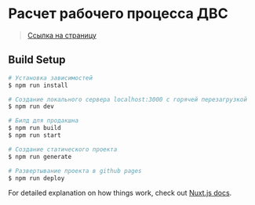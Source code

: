 # Расчет рабочего процесса ДВС

> [Ссылка на страницу](https://vldmrmatveev.github.io/diesel/)

## Build Setup

``` bash
# Установка зависимостей
$ npm run install

# Создание локального сервера localhost:3000 с горячей перезагрузкой
$ npm run dev

# Билд для продакшна
$ npm run build
$ npm run start

# Создание статического проекта
$ npm run generate

# Развертывание проекта в github pages
$ npm run deploy
```

For detailed explanation on how things work, check out [Nuxt.js docs](https://nuxtjs.org).
